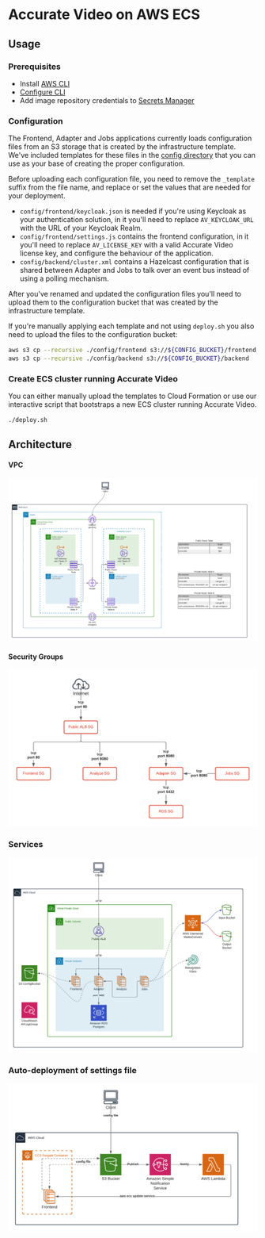 # Accurate Video on AWS ECS

## Usage

### Prerequisites

- Install [AWS CLI](https://aws.amazon.com/cli/)
- [Configure CLI](https://docs.aws.amazon.com/cli/latest/userguide/cli-configure-quickstart.html)
- Add image repository credentials to [Secrets Manager](https://aws.amazon.com/secrets-manager/)

### Configuration

The Frontend, Adapter and Jobs applications currently loads configuration files from an S3 storage that is created by the infrastructure template. We've included templates for these files in the [config directory](./config) that you can use as your base of creating the proper configuration.

Before uploading each configuration file, you need to remove the `_template` suffix from the file name, and replace or set the values that are needed for your deployment.

- `config/frontend/keycloak.json` is needed if you're using Keycloak as your authentication solution, in it you'll need to replace `AV_KEYCLOAK_URL` with the URL of your Keycloak Realm.
- `config/frontend/settings.js` contains the frontend configuration, in it you'll need to replace `AV_LICENSE_KEY` with a valid Accurate Video license key, and configure the behaviour of the application.
- `config/backend/cluster.xml` contains a Hazelcast configuration that is shared between Adapter and Jobs to talk over an event bus instead of using a polling mechanism.

After you've renamed and updated the configuration files you'll need to upload them to the configuration bucket that was created by the infrastructure template.

If you're manually applying each template and not using `deploy.sh` you also need to upload the files to the configuration bucket:

```sh
aws s3 cp --recursive ./config/frontend s3://${CONFIG_BUCKET}/frontend
aws s3 cp --recursive ./config/backend s3://${CONFIG_BUCKET}/backend
```

### Create ECS cluster running Accurate Video

You can either manually upload the templates to Cloud Formation or use our interactive script that bootstraps a new ECS cluster running Accurate Video.

```sh
./deploy.sh
```

## Architecture

#### VPC
![alt text](documentation/network.png)

#### Security Groups
![alt text](documentation/security-groups.png)

### Services
![alt text](documentation/services.png)

### Auto-deployment of settings file
![alt text](documentation/autodeploy-settings-file.png)
